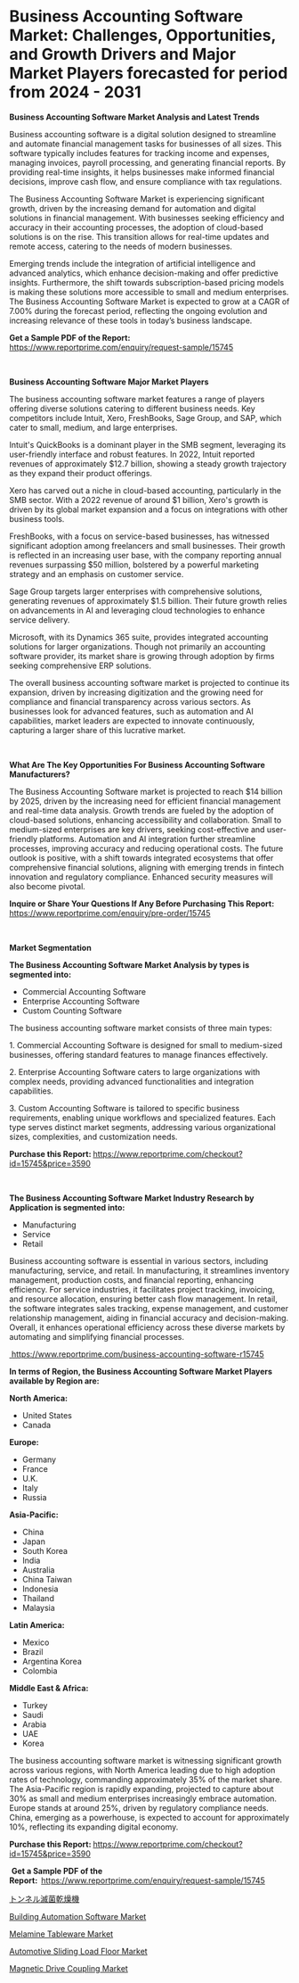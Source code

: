 <p><h1>Business Accounting Software Market: Challenges, Opportunities, and Growth Drivers and Major Market Players forecasted for period from 2024 - 2031</h1></p><p><strong>Business Accounting Software Market Analysis and Latest Trends</strong></p>
<p><p>Business accounting software is a digital solution designed to streamline and automate financial management tasks for businesses of all sizes. This software typically includes features for tracking income and expenses, managing invoices, payroll processing, and generating financial reports. By providing real-time insights, it helps businesses make informed financial decisions, improve cash flow, and ensure compliance with tax regulations.</p><p>The Business Accounting Software Market is experiencing significant growth, driven by the increasing demand for automation and digital solutions in financial management. With businesses seeking efficiency and accuracy in their accounting processes, the adoption of cloud-based solutions is on the rise. This transition allows for real-time updates and remote access, catering to the needs of modern businesses. </p><p>Emerging trends include the integration of artificial intelligence and advanced analytics, which enhance decision-making and offer predictive insights. Furthermore, the shift towards subscription-based pricing models is making these solutions more accessible to small and medium enterprises. The Business Accounting Software Market is expected to grow at a CAGR of 7.00% during the forecast period, reflecting the ongoing evolution and increasing relevance of these tools in today’s business landscape.</p></p>
<p><strong>Get a Sample PDF of the Report:&nbsp;</strong> <a href="https://www.reportprime.com/enquiry/request-sample/15745">https://www.reportprime.com/enquiry/request-sample/15745</a></p>
<p>&nbsp;</p>
<p><strong>Business Accounting Software Major Market Players</strong></p>
<p><p>The business accounting software market features a range of players offering diverse solutions catering to different business needs. Key competitors include Intuit, Xero, FreshBooks, Sage Group, and SAP, which cater to small, medium, and large enterprises.</p><p>Intuit's QuickBooks is a dominant player in the SMB segment, leveraging its user-friendly interface and robust features. In 2022, Intuit reported revenues of approximately $12.7 billion, showing a steady growth trajectory as they expand their product offerings.</p><p>Xero has carved out a niche in cloud-based accounting, particularly in the SMB sector. With a 2022 revenue of around $1 billion, Xero's growth is driven by its global market expansion and a focus on integrations with other business tools.</p><p>FreshBooks, with a focus on service-based businesses, has witnessed significant adoption among freelancers and small businesses. Their growth is reflected in an increasing user base, with the company reporting annual revenues surpassing $50 million, bolstered by a powerful marketing strategy and an emphasis on customer service.</p><p>Sage Group targets larger enterprises with comprehensive solutions, generating revenues of approximately $1.5 billion. Their future growth relies on advancements in AI and leveraging cloud technologies to enhance service delivery.</p><p>Microsoft, with its Dynamics 365 suite, provides integrated accounting solutions for larger organizations. Though not primarily an accounting software provider, its market share is growing through adoption by firms seeking comprehensive ERP solutions.</p><p>The overall business accounting software market is projected to continue its expansion, driven by increasing digitization and the growing need for compliance and financial transparency across various sectors. As businesses look for advanced features, such as automation and AI capabilities, market leaders are expected to innovate continuously, capturing a larger share of this lucrative market.</p></p>
<p>&nbsp;</p>
<p><strong>What Are The Key Opportunities For Business Accounting Software Manufacturers?</strong></p>
<p><p>The Business Accounting Software market is projected to reach $14 billion by 2025, driven by the increasing need for efficient financial management and real-time data analysis. Growth trends are fueled by the adoption of cloud-based solutions, enhancing accessibility and collaboration. Small to medium-sized enterprises are key drivers, seeking cost-effective and user-friendly platforms. Automation and AI integration further streamline processes, improving accuracy and reducing operational costs. The future outlook is positive, with a shift towards integrated ecosystems that offer comprehensive financial solutions, aligning with emerging trends in fintech innovation and regulatory compliance. Enhanced security measures will also become pivotal.</p></p>
<p><strong>Inquire or Share Your Questions If Any Before Purchasing This Report:</strong> <a href="https://www.reportprime.com/enquiry/pre-order/15745">https://www.reportprime.com/enquiry/pre-order/15745</a></p>
<p>&nbsp;</p>
<p><strong>Market Segmentation</strong></p>
<p><strong>The Business Accounting Software Market Analysis by types is segmented into:</strong></p>
<p><ul><li>Commercial Accounting Software</li><li>Enterprise Accounting Software</li><li>Custom Counting Software</li></ul></p>
<p><p>The business accounting software market consists of three main types: </p><p>1. Commercial Accounting Software is designed for small to medium-sized businesses, offering standard features to manage finances effectively. </p><p>2. Enterprise Accounting Software caters to large organizations with complex needs, providing advanced functionalities and integration capabilities. </p><p>3. Custom Accounting Software is tailored to specific business requirements, enabling unique workflows and specialized features. Each type serves distinct market segments, addressing various organizational sizes, complexities, and customization needs.</p></p>
<p><strong>Purchase this Report:&nbsp;</strong><a href="https://www.reportprime.com/checkout?id=15745&price=3590">https://www.reportprime.com/checkout?id=15745&price=3590</a></p>
<p>&nbsp;</p>
<p><strong>The Business Accounting Software Market Industry Research by Application is segmented into:</strong></p>
<p><ul><li>Manufacturing</li><li>Service</li><li>Retail</li></ul></p>
<p><p>Business accounting software is essential in various sectors, including manufacturing, service, and retail. In manufacturing, it streamlines inventory management, production costs, and financial reporting, enhancing efficiency. For service industries, it facilitates project tracking, invoicing, and resource allocation, ensuring better cash flow management. In retail, the software integrates sales tracking, expense management, and customer relationship management, aiding in financial accuracy and decision-making. Overall, it enhances operational efficiency across these diverse markets by automating and simplifying financial processes.</p></p>
<p><a href="https://www.reportprime.com/business-accounting-software-r15745">&nbsp;https://www.reportprime.com/business-accounting-software-r15745</a></p>
<p><strong>In terms of Region, the Business Accounting Software Market Players available by Region are:</strong></p>
<p>
    <p> <strong> North America: </strong>
        <ul>
            <li>United States</li>
            <li>Canada</li>
        </ul>
        </p> 
    <p> <strong> Europe: </strong>
        <ul>
            <li>Germany</li>
            <li>France</li>
            <li>U.K.</li>
            <li>Italy</li>
            <li>Russia</li>
        </ul>
        </p> 
    <p> <strong> Asia-Pacific: </strong>
        <ul>
            <li>China</li>
            <li>Japan</li>
            <li>South Korea</li>
            <li>India</li>
            <li>Australia</li>
            <li>China Taiwan</li>
            <li>Indonesia</li>
            <li>Thailand</li>
            <li>Malaysia</li>
        </ul>
        </p> 
    <p> <strong> Latin America: </strong>
        <ul>
            <li>Mexico</li>
            <li>Brazil</li>
            <li>Argentina Korea</li>
            <li>Colombia</li>
        </ul>
        </p> 
    <p> <strong> Middle East & Africa: </strong>
        <ul>
            <li>Turkey</li>
            <li>Saudi</li>
            <li>Arabia</li>
            <li>UAE</li>
            <li>Korea</li>
        </ul>
    </p>
    </p>
<p><p>The business accounting software market is witnessing significant growth across various regions, with North America leading due to high adoption rates of technology, commanding approximately 35% of the market share. The Asia-Pacific region is rapidly expanding, projected to capture about 30% as small and medium enterprises increasingly embrace automation. Europe stands at around 25%, driven by regulatory compliance needs. China, emerging as a powerhouse, is expected to account for approximately 10%, reflecting its expanding digital economy.</p></p>
<p><strong>Purchase this Report: </strong><a href="https://www.reportprime.com/checkout?id=15745&price=3590">https://www.reportprime.com/checkout?id=15745&price=3590</a></p>
<p>&nbsp;<strong>Get a Sample PDF of the Report:&nbsp;&nbsp;</strong><a href="https://www.reportprime.com/enquiry/request-sample/15745">https://www.reportprime.com/enquiry/request-sample/15745</a></p>
<p><strong></strong></p>
<p><p><a href="https://medium.com/@rot5z9maragh/tunnel-sterilizer-dryer-market-%E3%81%AF-%E3%82%B3%E3%82%B9%E3%83%88%E7%AE%A1%E7%90%86%E3%81%A8%E5%8A%B9%E7%8E%87%E5%90%91%E4%B8%8A%E3%82%92%E5%84%AA%E5%85%88%E3%81%97%E3%81%BE%E3%81%99-%E3%81%95%E3%82%89%E3%81%AB-%E5%A0%B1%E5%91%8A%E6%9B%B8%E3%81%AF%E5%B8%82%E5%A0%B4%E3%81%AE%E9%9C%80%E8%A6%81%E9%9D%A2%E3%81%A8%E4%BE%9B%E7%B5%A6%E9%9D%A2%E3%81%AE%E4%B8%A1%E6%96%B9%E3%82%92%E3%82%AB%E3%83%90%E3%83%BC%E3%81%97%E3%81%A6%E3%81%84%E3%81%BE%E3%81%99-tunnel-895129b82989">トンネル滅菌乾燥機</a></p><p><a href="https://github.com/vimar16th/Market-Research-Report-List-6/blob/main/building-automation-software-market.md">Building Automation Software Market</a></p><p><a href="https://medium.com/@codystark63/the-comprehensive-melamine-tableware-market-research-report-is-essential-for-understanding-a8a8214ece1e">Melamine Tableware Market</a></p><p><a href="https://medium.com/@sjdhshjc2456654/the-growth-of-the-automotive-sliding-load-floor-market-has-been-significant-driven-by-various-a1f208944e23">Automotive Sliding Load Floor Market</a></p><p><a href="https://www.linkedin.com/pulse/analyzing-magnetic-drive-coupling-market-dynamics-growth-ngeee?trackingId=kWajsbrBQvCb%2BI5Y9yMoiA%3D%3D">Magnetic Drive Coupling Market</a></p></p>